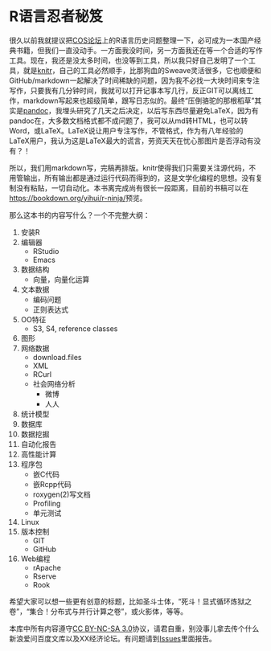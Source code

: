 # R语言忍者秘笈

很久以前我就提议把[COS论坛](http://cos.name/cn/)上的R语言历史问题整理一下，必可成为一本国产经典书籍，但我们一直没动手。一方面我没时间，另一方面我还在等一个合适的写作工具。现在，我还是没太多时间，也没等到工具，所以我只好自己发明了一个工具，就是[knitr](http://yihui.name/knitr/)，自己的工具必然顺手，比那狗血的Sweave灵活很多，它也顺便和GitHub/markdown一起解决了时间稀缺的问题，因为我不必找一大块时间来专注写作，只要我有几分钟时间，我就可以打开记事本写几行，反正GIT可以离线工作，markdown写起来也超级简单，跟写日志似的。最终“压倒骆驼的那根稻草”其实是[pandoc](http://johnmacfarlane.net/pandoc/)，我埋头研究了几天之后决定，以后写东西尽量避免LaTeX，因为有pandoc在，大多数文档格式都不成问题了，我可以从md转HTML，也可以转Word，或LaTeX。LaTeX说让用户专注写作，不管格式，作为有八年经验的LaTeX用户，我认为这是LaTeX最大的谎言，劳资天天在忧心那图片是否浮动有没有？！

所以，我们用markdown写，完稿再排版。knitr使得我们只需要关注源代码，不用管输出，所有输出都是通过运行代码而得到的，这是文学化编程的思想。没有复制没有粘贴，一切自动化。本书离完成尚有很长一段距离，目前的书稿可以在<https://bookdown.org/yihui/r-ninja/>预览。

那么这本书的内容写什么？一个不完整大纲：

1. 安装R
1. 编辑器
    - RStudio
    - Emacs
1. 数据结构
    - 向量，向量化运算
1. 文本数据
    - 编码问题
    - 正则表达式
1. OO特征
    - S3, S4, reference classes
1. 图形
1. 网络数据
    - download.files
    - XML
    - RCurl
    - 社会网络分析
      - 微博
      - 人人
1. 统计模型
1. 数据库
1. 数据挖掘
1. 自动化报告
1. 高性能计算
1. 程序包
    - 嵌C代码
    - 嵌Rcpp代码
    - roxygen(2)写文档
    - Profiling
    - 单元测试
1. Linux
1. 版本控制
    - GIT
    - GitHub
1. Web编程
    - rApache
    - Rserve
    - Rook

希望大家可以想一些更有创意的标题，比如圣斗士体，“死斗！显式循环炼狱之卷”，“集合！分布式与并行计算之卷”，或火影体，等等。

本库中所有内容遵守[CC BY-NC-SA 3.0](http://creativecommons.org/licenses/by-nc-sa/3.0/)协议，请君自重，别没事儿拿去传个什么新浪爱问百度文库以及XX经济论坛。有问题请到[Issues](https://github.com/yihui/r-ninja/issues/)里面报告。

